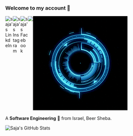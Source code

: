 ### Welcome to my account 👋
<img src="https://github.com/Saja5050/Saja5050/blob/main/my_intro.gif" alt="👋 Hi there! I'm Saja " title="👋 Hi there! I'm Saja"/>
<a href="https://www.linkedin.com/in/saja-abu-krenat-2040a6177/">
  <img align="left" alt="saja's LinkdeIn" width="24px" src="https://cdn.jsdelivr.net/npm/simple-icons@v3/icons/linkedin.svg" />
</a>
<a href="https://www.instagram.com/saja.ib98/">
  <img align="left" alt="saja's Instagram" width="24px" src="https://cdn.jsdelivr.net/npm/simple-icons@v3/icons/instagram.svg" />
</a>
<a href="https://www.facebook.com/">
  <img align="left" alt="saja's Facebook" width="24px" src="https://cdn.jsdelivr.net/npm/simple-icons@v3/icons/facebook.svg" />
</a>
<img src="https://komarev.com/ghpvc/?username=Serfati&color=blueviolet" align="left">

A **Software Engineering** 🚀 from Israel, Beer Sheba.


<img src="https://github-readme-stats.vercel.app/api?username=Saja5050&show_icons=true&hide_border=true&count_private=true&theme=shades-of-purple&icon_color=fad000" alt="Saja's GitHub Stats">


